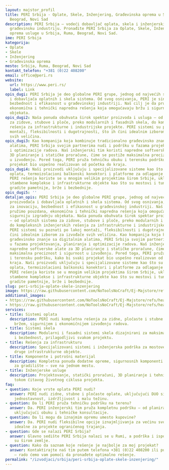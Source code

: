 ```yaml
---
layout: majstor_profil
title: PERI Srbija - Oplate, Skele, Inženjering, Građevinska oprema u Srbija, Ruma,
  Beograd, Novi Sad
description: PERI Srbija – vodeći dobavljač oplata, skela i inženjerskih rešenja za
  građevinsku industriju. Pronađite PERI Srbija za Oplate, Skele, Inženjering, Građevinska
  oprema usluge u Srbija, Ruma, Beograd, Novi Sad.
ime: PERI Srbija
kategorija:
- Oplate
- Skele
- Inženjering
- Građevinska oprema
mesto: Srbija, Ruma, Beograd, Novi Sad
kontakt_telefon: "+381 (0)22 408200"
email: office@peri.rs
website:
  url: https://www.peri.rs/
  label: Link
opis_dugi: PERI Srbija je deo globalne PERI grupe, jednog od najvećih svetskih proizvođača
  i dobavljača oplatnih i skela sistema. Od svog osnivanja, PERI je sinonim za inovaciju,
  bezbednost i efikasnost u građevinskoj industriji. Naš cilj je da pružimo pouzdana,
  ekonomična i tehnički napredna rešenja koja omogućavaju bržu i sigurniju izgradnju
  objekata.
opis_dugi2: Naša ponuda obuhvata širok spektar proizvoda i usluga — od oplatnih sistema
  za zidove, stubove i ploče, preko modularnih i fasadnih skela, do kompleksnih inženjerskih
  rešenja za infrastrukturne i industrijske projekte. PERI sistemi su poznati po lakoj
  montaži, fleksibilnosti i dugotrajnosti, što ih čini idealnim izborom za izvođače
  svih veličina.
opis_dugi3: Kao kompanija koja kombinuje tradicionalno građevinsko znanje sa digitalnim
  alatima, PERI Srbija svojim partnerima nudi i podršku u fazama projektovanja, planiranja
  i optimizacije radova. Naš inženjerski tim koristi napredne softverske alate za
  3D planiranje i statičke proračune, čime se postiže maksimalna preciznost i sigurnost
  u izvođenju. Pored toga, PERI pruža tehničku obuku i terensku podršku, kako bi svaki
  projekat bio uspešno realizovan od početka do kraja.
opis_dugi4: Naši proizvodi uključuju i specijalizovane sisteme kao što su DUO univerzalna
  oplata, termoizolacioni balkonski konektori i platforme za odlaganje materijala.
  PERI rešenja koriste se u mnogim velikim projektima širom Srbije, uključujući fabrike,
  stambene komplekse i infrastrukturne objekte kao što su mostovi i tuneli. Uz PERI,
  gradite pametnije, brže i bezbednije.
opis_dugi5: ''
detaljan_opis: PERI Srbija je deo globalne PERI grupe, jednog od najvećih svetskih
  proizvođača i dobavljača oplatnih i skela sistema. Od svog osnivanja, PERI je sinonim
  za inovaciju, bezbednost i efikasnost u građevinskoj industriji. Naš cilj je da
  pružimo pouzdana, ekonomična i tehnički napredna rešenja koja omogućavaju bržu i
  sigurniju izgradnju objekata. Naša ponuda obuhvata širok spektar proizvoda i usluga
  — od oplatnih sistema za zidove, stubove i ploče, preko modularnih i fasadnih skela,
  do kompleksnih inženjerskih rešenja za infrastrukturne i industrijske projekte.
  PERI sistemi su poznati po lakoj montaži, fleksibilnosti i dugotrajnosti, što ih
  čini idealnim izborom za izvođače svih veličina. Kao kompanija koja kombinuje tradicionalno
  građevinsko znanje sa digitalnim alatima, PERI Srbija svojim partnerima nudi i podršku
  u fazama projektovanja, planiranja i optimizacije radova. Naš inženjerski tim koristi
  napredne softverske alate za 3D planiranje i statičke proračune, čime se postiže
  maksimalna preciznost i sigurnost u izvođenju. Pored toga, PERI pruža tehničku obuku
  i terensku podršku, kako bi svaki projekat bio uspešno realizovan od početka do
  kraja. Naši proizvodi uključuju i specijalizovane sisteme kao što su DUO univerzalna
  oplata, termoizolacioni balkonski konektori i platforme za odlaganje materijala.
  PERI rešenja koriste se u mnogim velikim projektima širom Srbije, uključujući fabrike,
  stambene komplekse i infrastrukturne objekte kao što su mostovi i tuneli. Uz PERI,
  gradite pametnije, brže i bezbednije.
slug: peri-srbija-oplate-skele-inzenjering
image: https://raw.githubusercontent.com/NoToolsNoCraft/Ej-Majstore/refs/heads/main/images/peri-logo.webp
additional_images:
- https://raw.githubusercontent.com/NoToolsNoCraft/Ej-Majstore/refs/heads/main/images/peri-sistem-skela.webp
- https://raw.githubusercontent.com/NoToolsNoCraft/Ej-Majstore/refs/heads/main/images/peri-skica-sistem-oplata.webp
services:
- title: Sistemi oplata
  description: PERI nudi kompletna rešenja za zidne, pločaste i stubne oplate, namenjene
    bržem, sigurnijem i ekonomičnijem izvođenju radova.
- title: Sistemi skela
  description: Modularni i fasadni sistemi skela dizajnirani za maksimalnu stabilnost
    i bezbednost, prilagodljivi svakom projektu.
- title: Rešenja za infrastrukturu
  description: Specijalizovani sistemi i inženjerska podrška za mostove, tunele i
    druge infrastrukturne objekte.
- title: Komponente i potrošni materijal
  description: Kompletna ponuda dodatne opreme, sigurnosnih komponenti i materijala
    za gradilište – sve na jednom mestu.
- title: Inženjerske usluge
  description: Projektovanje, statički proračuni, 3D planiranje i tehnička podrška
    tokom čitavog životnog ciklusa projekta.
faq:
- question: Koje vrste oplata PERI nudi?
  answer: PERI nudi zidne, stubne i pločaste oplate, uključujući DUO sistem koji kombinuje
    jednostavnost, izdržljivost i malu težinu.
- question: Da li PERI pruža tehničku podršku na terenu?
  answer: Da. PERI inženjerski tim pruža kompletnu podršku – od planiranja do montaže,
    uključujući obuku i tehničke konsultacije.
- question: Da li mogu da iznajmim opremu umesto kupovine?
  answer: Da. PERI nudi fleksibilne opcije iznajmljivanja za većinu svojih sistema,
    idealne za projekte ograničenog trajanja.
- question: Gde se nalazi PERI Srbija?
  answer: Glavno sedište PERI Srbija nalazi se u Rumi, a podrška i isporuka dostupne
    su širom zemlje.
- question: Kako da saznam koje rešenje je najbolje za moj projekat?
  answer: Kontaktirajte naš tim putem telefona +381 (0)22 408200 ili putem sajta peri.rs
    – rado ćemo vam pomoći da pronađete optimalno rešenje.
permalink: "/izvodjaci/srbija/peri-srbija-oplate-skele-inzenjering/"
---
```


